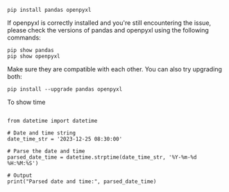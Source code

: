 
```
pip install pandas openpyxl
```

If openpyxl is correctly installed and you're still encountering the issue, please check the versions of pandas and openpyxl using the following commands:
```
pip show pandas
pip show openpyxl
```

Make sure they are compatible with each other. You can also try upgrading both:

```
pip install --upgrade pandas openpyxl
```


To show time
```

from datetime import datetime

# Date and time string
date_time_str = '2023-12-25 08:30:00'

# Parse the date and time
parsed_date_time = datetime.strptime(date_time_str, '%Y-%m-%d %H:%M:%S')

# Output
print("Parsed date and time:", parsed_date_time)


```
